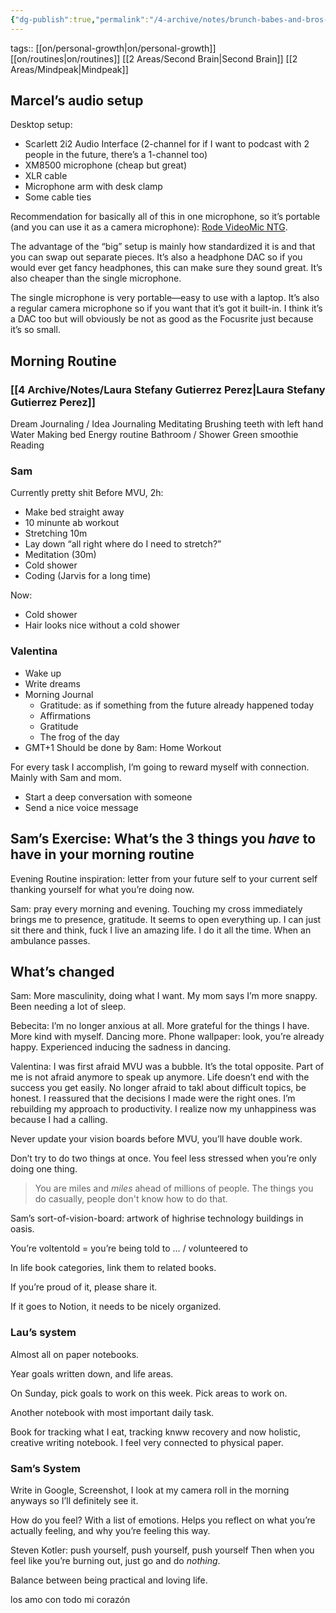 ```yaml
---
{"dg-publish":true,"permalink":"/4-archive/notes/brunch-babes-and-bros-call-2022-07-30/"}
---
```



tags:: [[on/personal-growth\|on/personal-growth]] [[on/routines\|on/routines]] [[2 Areas/Second Brain\|Second Brain]] [[2 Areas/Mindpeak\|Mindpeak]]

## Marcel’s audio setup
Desktop setup:
- Scarlett 2i2 Audio Interface (2-channel for if I want to podcast with 2 people in the future, there’s a 1-channel too)
- XM8500 microphone (cheap but great)
- XLR cable
- Microphone arm with desk clamp
- Some cable ties

Recommendation for basically all of this in one microphone, so it’s portable (and you can use it as a camera microphone): [Rode VideoMic NTG](https://rode.com/en/microphones/on-camera/videomic-ntg).

The advantage of the “big” setup is mainly how standardized it is and that you can swap out separate pieces. It’s also a headphone DAC so if you would ever get fancy headphones, this can make sure they sound great. It’s also cheaper than the single microphone.

The single microphone is very portable—easy to use with a laptop. It’s also a regular camera microphone so if you want that it’s got it built-in. I think it’s a DAC too but will obviously be not as good as the Focusrite just because it’s so small.

## Morning Routine
### [[4 Archive/Notes/Laura Stefany Gutierrez Perez\|Laura Stefany Gutierrez Perez]]
Dream Journaling / Idea Journaling
Meditating
Brushing teeth with left hand
Water
Making bed
Energy routine
Bathroom / Shower
Green smoothie
Reading

### Sam
Currently pretty shit
Before MVU, 2h:
- Make bed straight away
- 10 minunte ab workout
- Stretching 10m
- Lay down “all right where do I need to stretch?”
- Meditation (30m)
- Cold shower
- Coding (Jarvis for a long time)

Now:
- Cold shower
- Hair looks nice without a cold shower

### Valentina
- Wake up
- Write dreams
- Morning Journal
	- Gratitude: as if something from the future already happened today
	- Affirmations
	- Gratitude
	- The frog of the day
- GMT+1 Should be done by 8am: Home Workout

For every task I accomplish, I’m going to reward myself with connection. Mainly with Sam and mom.
- Start a deep conversation with someone
- Send a nice voice message

## Sam’s Exercise: What’s the 3 things you *have* to have in your morning routine
Evening Routine inspiration: letter from your future self to your current self thanking yourself for what you’re doing now.

Sam: pray every morning and evening. Touching my cross immediately brings me to presence, gratitude. It seems to open everything up. I can just sit there and think, fuck I live an amazing life. I do it all the time. When an ambulance passes.

## What’s changed
Sam: More masculinity, doing what I want. My mom says I’m more snappy. Been needing a lot of sleep.

Bebecita: I’m no longer anxious at all. More grateful for the things I have. More kind with myself. Dancing more. Phone wallpaper: look, you’re already happy. Experienced inducing the sadness in dancing.

Valentina: I was first afraid MVU was a bubble. It’s the total opposite. Part of me is not afraid anymore to speak up anymore. Life doesn’t end with the success you get easily. No longer afraid to takl about difficult topics, be honest. I reassured that the decisions I made were the right ones. I’m rebuilding my approach to productivity. I realize now my unhappiness was because I had a calling.

Never update your vision boards before MVU, you’ll have double work.

Don’t try to do two things at once. You feel less stressed when you’re only doing one thing.

> You are miles and _miles_ ahead of millions of people. The things you do casually, people don't know how to do that.

Sam’s sort-of-vision-board: artwork of highrise technology buildings in oasis.

You’re voltentold = you’re being told to … / volunteered to

In life book categories, link them to related books.

If you’re proud of it, please share it.

If it goes to Notion, it needs to be nicely organized.

### Lau’s system
Almost all on paper notebooks.

Year goals written down, and life areas.

On Sunday, pick goals to work on this week. Pick areas to work on.

Another notebook with most important daily task.

Book for tracking what I eat, tracking knww recovery and now holistic, creative writing notebook. I feel very connected to physical paper.

### Sam’s System
Write in Google, Screenshot, I look at my camera roll in the morning anyways so I’ll definitely see it.

How do you feel? With a list of emotions. Helps you reflect on what you’re actually feeling, and why you’re feeling this way.

Steven Kotler: push yourself, push yourself, push yourself Then when you feel like you’re burning out, just go and do *nothing*.

Balance between being practical and loving life.

los amo con todo mi corazón